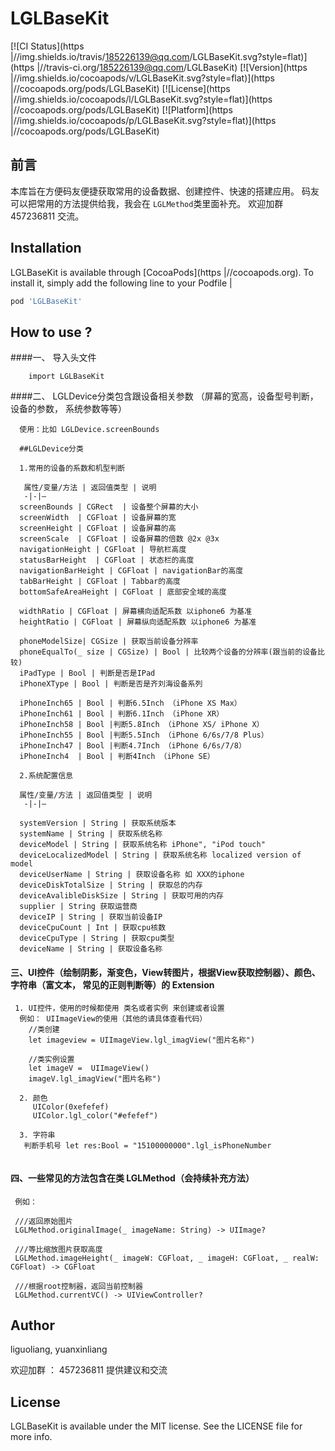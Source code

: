# LGLBaseKit

[![CI Status](https |//img.shields.io/travis/185226139@qq.com/LGLBaseKit.svg?style=flat)](https |//travis-ci.org/185226139@qq.com/LGLBaseKit)
[![Version](https |//img.shields.io/cocoapods/v/LGLBaseKit.svg?style=flat)](https |//cocoapods.org/pods/LGLBaseKit)
[![License](https |//img.shields.io/cocoapods/l/LGLBaseKit.svg?style=flat)](https |//cocoapods.org/pods/LGLBaseKit)
[![Platform](https |//img.shields.io/cocoapods/p/LGLBaseKit.svg?style=flat)](https |//cocoapods.org/pods/LGLBaseKit)

## 前言

本库旨在方便码友便捷获取常用的设备数据、创建控件、快速的搭建应用。 码友可以把常用的方法提供给我，我会在 `LGLMethod`类里面补充。  欢迎加群 457236811 交流。

## Installation

LGLBaseKit is available through [CocoaPods](https |//cocoapods.org). To install
it, simply add the following line to your Podfile |

```ruby
pod 'LGLBaseKit'
```

## How to use ?

####一、 导入头文件
```
    import LGLBaseKit
```

####二、 LGLDevice分类包含跟设备相关参数 （屏幕的宽高，设备型号判断，设备的参数， 系统参数等等）

```
  使用：比如 LGLDevice.screenBounds
  
  ##LGLDevice分类
  
  1.常用的设备的系数和机型判断
  
   属性/变量/方法 | 返回值类型 | 说明
   -|-|—
  screenBounds | CGRect  | 设备整个屏幕的大小
  screenWidth  | CGFloat | 设备屏幕的宽
  screenHeight | CGFloat | 设备屏幕的高
  screenScale  | CGFloat | 设备屏幕的倍数 @2x @3x
  navigationHeight | CGFloat | 导航栏高度
  statusBarHeight  | CGFloat | 状态栏的高度
  navigationBarHeight | CGFloat | navigationBar的高度
  tabBarHeight | CGFloat | Tabbar的高度
  bottomSafeAreaHeight | CGFloat | 底部安全域的高度
 
  widthRatio | CGFloat | 屏幕横向适配系数 以iphone6 为基准
  heightRatio | CGFloat | 屏幕纵向适配系数 以iphone6 为基准
 
  phoneModelSize| CGSize | 获取当前设备分辨率
  phoneEqualTo(_ size | CGSize) | Bool | 比较两个设备的分辨率(跟当前的设备比较)
  iPadType | Bool | 判断是否是IPad
  iPhoneXType | Bool | 判断是否是齐刘海设备系列
 
  iPhoneInch65 | Bool | 判断6.5Inch （iPhone XS Max）
  iPhoneInch61 | Bool | 判断6.1Inch （iPhone XR）
  iPhoneInch58 | Bool |判断5.8Inch （iPhone XS/ iPhone X）
  iPhoneInch55 | Bool |判断5.5Inch （iPhone 6/6s/7/8 Plus）
  iPhoneInch47 | Bool |判断4.7Inch （iPhone 6/6s/7/8）
  iPhoneInch4  | Bool | 判断4Inch （iPhone SE）
 
  2.系统配置信息
 
  属性/变量/方法 | 返回值类型 | 说明
   -|-|—
 
  systemVersion | String | 获取系统版本
  systemName | String | 获取系统名称
  deviceModel | String | 获取系统名称 iPhone", "iPod touch"
  deviceLocalizedModel | String | 获取系统名称 localized version of model
  deviceUserName | String | 获取设备名称 如 XXX的iphone
  deviceDiskTotalSize | String | 获取总的内存
  deviceAvalibleDiskSize | String | 获取可用的内存
  supplier | String 获取运营商
  deviceIP | String | 获取当前设备IP
  deviceCpuCount | Int | 获取cpu核数
  deviceCpuType | String | 获取cpu类型
  deviceName | String | 获取设备名称
```

#### 三、UI控件（绘制阴影，渐变色，View转图片，根据View获取控制器）、颜色、字符串（富文本， 常见的正则判断等）的 Extension 

```
 1. UI控件，使用的时候都使用 类名或者实例 来创建或者设置
  例如： UIImageView的使用（其他的请具体查看代码）
    //类创建
    let imageview = UIImageView.lgl_imagView("图片名称") 
    
    //类实例设置
    let imageV =  UIImageView()
    imageV.lgl_imagView("图片名称") 
  
  2. 颜色
     UIColor(0xefefef)
     UIColor.lgl_color("#efefef")
     
  3. 字符串
   判断手机号 let res:Bool = "15100000000".lgl_isPhoneNumber   
   
```

#### 四、一些常见的方法包含在类 LGLMethod（会持续补充方法）

```
 例如：
 
 ///返回原始图片
 LGLMethod.originalImage(_ imageName: String) -> UIImage?

 ///等比缩放图片获取高度
 LGLMethod.imageHeight(_ imageW: CGFloat, _ imageH: CGFloat, _ realW: CGFloat) -> CGFloat 

 ///根据root控制器，返回当前控制器
 LGLMethod.currentVC() -> UIViewController? 

```


## Author

liguoliang, yuanxinliang

欢迎加群 ： 457236811 提供建议和交流

## License

LGLBaseKit is available under the MIT license. See the LICENSE file for more info.

